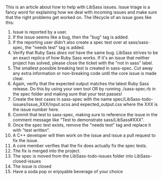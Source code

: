 This is an article about how to help with LibSass issues. Issue triage is a fancy word for explaining how we deal with
incoming issues and make sure that the right problems get worked on. The lifecycle of an issue goes like this:

1. Issue is reported by a user.
2. If the issue seems like a bug, then the "bug" tag is added.
3. If the reporting user didn't also create a spec test over at sass/sass-spec, the "needs test" tag is added.
4. Verify that Ruby Sass *does not* have the same bug. LibSass strives to be an exact replica of how Ruby Sass works. If
   it's an issue that neither project has solved, please close the ticket with the "not in sass" label.
5. The smallest possible breaking test is created in sass-spec. Cut away any extra information or non-breaking code
   until the core issue is made clear.
6. Again, verify that the expected output matches the latest Ruby Sass release. Do this by using your own tool OR by
   running ./sass-spec.rb in the spec folder and making sure that your test passes!
7. Create the test cases in sass-spec with the name spec/LibSass-todo-issues/issue_XXX/input.scss and
   expected_output.css where the XXX is the issue number here.
8. Commit that test to sass-spec, making sure to reference the issue in the comment message like "Test to demonstrate
   sass/LibSass#XXX".
9. Once the spec test exists, remove the "needs test" tag and replace it with "test written".
10. A C++ developer will then work on the issue and issue a pull request to fix the issue.
11. A core member verifies that the fix does actually fix the spec tests.
12. The fix is merged into the project.
13. The spec is moved from the LibSass-todo-issues folder into LibSass-closed-issues
14. The issue is closed
15. Have a soda pop or enjoyable beverage of your choice

